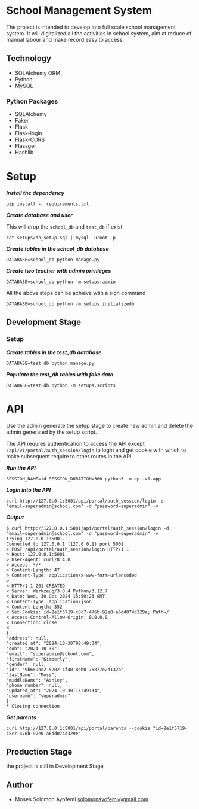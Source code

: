 # School Management System
The project is intended to develop into full scale school management system. It will digitalized all the activities in school system, aim at reduce of manual labour and make record easy to access.
## Technology
- SQLAlchemy ORM
- Python
- MySQL

### Python Packages
- SQLAlchemy
- Faker
- Flask
- Flask-login
- Flask-CORS
- Flassger
- Hashlib

# Setup
***Install the dependency***

    pip install -r requirements.txt
***Create database and user***

This will drop the `school_db` and `test_db` if exist

    cat setups/db_setup.sql | mysql -uroot -p

***Create tables in the school_db database***

    DATABASE=school_db python manage.py

***Create two teacher with admin privileges***

    DATABASE=school_db python -m setups.admin

All the above steps can be achieve wtih a sign command

    DATABASE=school_db python -m setups.initializedb


## Development Stage
### Setup

***Create tables in the test_db database***

    DATABASE=test_db python manage.py
***Populate the test_db tables with fake data***

    DATABASE=test_db python -m setups.scripts

# API
Use the admin generate the setup stage to create new admin and delete the admin generated by the setup script.

The API requres authentication to access the API except  `/api/v1/portal/auth_session/login` to login and get cookie with which to make subsequent require to other routes in the API.

***Run the API***

    SESSION_NAME=id SESSION_DURATION=360 python3 -m api.v1.app

***Login into the API***

    curl http://127.0.0.1:5001/api/portal/auth_session/login -d "email=superadmin@school.com" -d "password=superadmin" -v

***Output***

    $ curl http://127.0.0.1:5001/api/portal/auth_session/login -d "email=superadmin@school.com" -d "password=superadmin" -v
    Trying 127.0.0.1:5001...
    Connected to 127.0.0.1 (127.0.0.1) port 5001
    > POST /api/portal/auth_session/login HTTP/1.1
    > Host: 127.0.0.1:5001
    > User-Agent: curl/8.4.0
    > Accept: */*
    > Content-Length: 47
    > Content-Type: application/x-www-form-urlencoded
    >
    < HTTP/1.1 201 CREATED
    < Server: Werkzeug/3.0.4 Python/3.12.7
    < Date: Wed, 30 Oct 2024 15:50:23 GMT
    < Content-Type: application/json
    < Content-Length: 352
    < Set-Cookie: id=2e1f5719-c8c7-476b-92e0-a6dd074d329e; Path=/
    < Access-Control-Allow-Origin: 0.0.0.0
    < Connection: close
    <
    {
    "address": null,
    "created_at": "2024-10-30T08:49:34",
    "dob": "2024-10-30",
    "email": "superadmin@school.com",
    "firstName": "Kimberly",
    "gender": null,
    "id": "9b659be2-5202-4f40-8eb0-76877e2d132b",
    "lastName": "Moss",
    "middleName": "Ashley",
    "phone_number": null,
    "updated_at": "2024-10-30T15:49:34",
    "username": "superadmin"
    }
    * Closing connection
***Get parents***

    curl http://127.0.0.1:5001/api/portal/parents --cookie "id=2e1f5719-c8c7-476b-92e0-a6dd074d329e"

## Production Stage

the project is still in Development Stage

## Author
- Moses Solomon Ayofemi <solomonayofemi@gmail.com>
